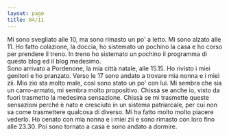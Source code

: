 ```yaml
---
layout: page
title: 04/11
---
```


Mi sono svegliato alle 10, ma sono rimasto un po' a letto. Mi sono alzato alle
11. Ho fatto colazione, la doccia, ho sistemato un pochino la casa e ho corso
per prendere il treno. In treno ho sistemato un pochino il programma di questo
blog ed il blog medesimo.  
Sono arrivato a Pordenone, la mia città natale, alle 15.15. Ho rivisto i miei
genitori e ho pranzato. Verso le 17 sono andato a trovare mia nonna e i miei
zii. Mio zio sta molto male, così sono stato un po' con lui. Mi sembra che sia
un carro-armato, mi sembra molto propositivo. Chissà se anche io, visto da fuori
trasmetto la medesima sensazione. Chissà se mi trasmette queste sensazioni
perché è nato e cresciuto in un sistema patriarcale, per cui non sa come
trasmettere qualcosa di diverso. Mi ha fatto molto molto piacere vederlo. Ho
cenato con mia nonna e i miei zii e sono rimasto con loro fino alle 23.30. Poi
sono tornato a casa e sono andato a dormire.
